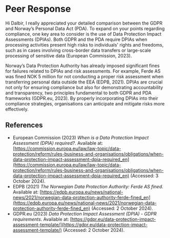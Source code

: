 # Peer Response

Hi Dalbir, I really appreciated your detailed comparison between the GDPR and Norway’s Personal Data Act (PDA). To expand on your points regarding compliance, one key area to consider is the use of Data Protection Impact Assessments (DPIAs). Both GDPR and the PDA require DPIAs when processing activities present high risks to individuals' rights and freedoms, such as in cases involving cross-border data transfers or large-scale processing of sensitive data (European Commission, 2023).

Norway’s Data Protection Authority has already imposed significant fines for failures related to DPIAs and risk assessments. For example, Ferde AS was fined NOK 5 million for not conducting a proper risk assessment when transferring personal data outside the EEA (EDPB, 2021). DPIAs are crucial not only for ensuring compliance but also for demonstrating accountability and transparency, two principles fundamental to both GDPR and PDA frameworks (GDPR.eu, 2023). By properly incorporating DPIAs into their compliance strategies, organisations can anticipate and mitigate risks more effectively.

## References
- European Commission (2023) *When is a Data Protection Impact Assessment (DPIA) required?*. Available at: [https://commission.europa.eu/law/law-topic/data-protection/reform/rules-business-and-organisations/obligations/when-data-protection-impact-assessment-dpia-required_en](https://commission.europa.eu/law/law-topic/data-protection/reform/rules-business-and-organisations/obligations/when-data-protection-impact-assessment-dpia-required_en) (Accessed: 3 October 2024).
- EDPB (2021) *The Norwegian Data Protection Authority: Ferde AS fined*. Available at: [https://edpb.europa.eu/news/national-news/2021/norwegian-data-protection-authority-ferde-fined_en](https://edpb.europa.eu/news/national-news/2021/norwegian-data-protection-authority-ferde-fined_en) (Accessed: 2 October 2024).
- GDPR.eu (2023) *Data Protection Impact Assessment (DPIA) - GDPR requirements*. Available at: [https://gdpr.eu/data-protection-impact-assessment-template/](https://gdpr.eu/data-protection-impact-assessment-template/) (Accessed: 2 October 2024).
